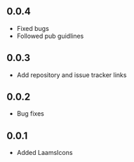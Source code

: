 ## 0.0.4
- Fixed bugs
- Followed pub guidlines

## 0.0.3
- Add repository and issue tracker links

## 0.0.2
- Bug fixes

## 0.0.1
- Added LaamsIcons